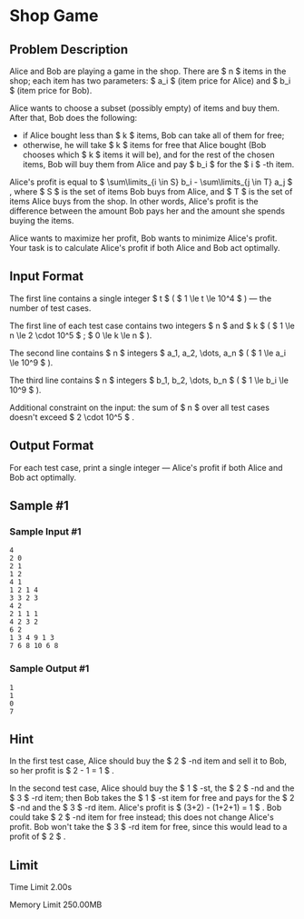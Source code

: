 # Shop Game

## Problem Description

Alice and Bob are playing a game in the shop. There are $ n $ items in the shop; each item has two parameters: $ a_i $ (item price for Alice) and $ b_i $ (item price for Bob).

Alice wants to choose a subset (possibly empty) of items and buy them. After that, Bob does the following:

- if Alice bought less than $ k $ items, Bob can take all of them for free;
- otherwise, he will take $ k $ items for free that Alice bought (Bob chooses which $ k $ items it will be), and for the rest of the chosen items, Bob will buy them from Alice and pay $ b_i $ for the $ i $ -th item.

Alice's profit is equal to $ \sum\limits_{i \in S} b_i - \sum\limits_{j \in T} a_j $ , where $ S $ is the set of items Bob buys from Alice, and $ T $ is the set of items Alice buys from the shop. In other words, Alice's profit is the difference between the amount Bob pays her and the amount she spends buying the items.

Alice wants to maximize her profit, Bob wants to minimize Alice's profit. Your task is to calculate Alice's profit if both Alice and Bob act optimally.

## Input Format

The first line contains a single integer $ t $ ( $ 1 \le t \le 10^4 $ ) — the number of test cases.

The first line of each test case contains two integers $ n $ and $ k $ ( $ 1 \le n \le 2 \cdot 10^5 $ ; $ 0 \le k \le n $ ).

The second line contains $ n $ integers $ a_1, a_2, \dots, a_n $ ( $ 1 \le a_i \le 10^9 $ ).

The third line contains $ n $ integers $ b_1, b_2, \dots, b_n $ ( $ 1 \le b_i \le 10^9 $ ).

Additional constraint on the input: the sum of $ n $ over all test cases doesn't exceed $ 2 \cdot 10^5 $ .

## Output Format

For each test case, print a single integer — Alice's profit if both Alice and Bob act optimally.

## Sample #1

### Sample Input #1

```
4
2 0
2 1
1 2
4 1
1 2 1 4
3 3 2 3
4 2
2 1 1 1
4 2 3 2
6 2
1 3 4 9 1 3
7 6 8 10 6 8
```

### Sample Output #1

```
1
1
0
7
```

## Hint

In the first test case, Alice should buy the $ 2 $ -nd item and sell it to Bob, so her profit is $ 2 - 1 = 1 $ .

In the second test case, Alice should buy the $ 1 $ -st, the $ 2 $ -nd and the $ 3 $ -rd item; then Bob takes the $ 1 $ -st item for free and pays for the $ 2 $ -nd and the $ 3 $ -rd item. Alice's profit is $ (3+2) - (1+2+1) = 1 $ . Bob could take $ 2 $ -nd item for free instead; this does not change Alice's profit. Bob won't take the $ 3 $ -rd item for free, since this would lead to a profit of $ 2 $ .

## Limit



Time Limit
2.00s

Memory Limit
250.00MB